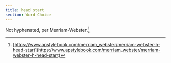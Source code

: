 ```yaml
---
title: head start
section: Word Choice
---
```

Not hyphenated, per Merriam-Webster.[^1]

[^1]: [https://www.apstylebook.com/merriam_webster/merriam-webster-h-head-start](https://www.apstylebook.com/merriam_webster/merriam-webster-h-head-start)